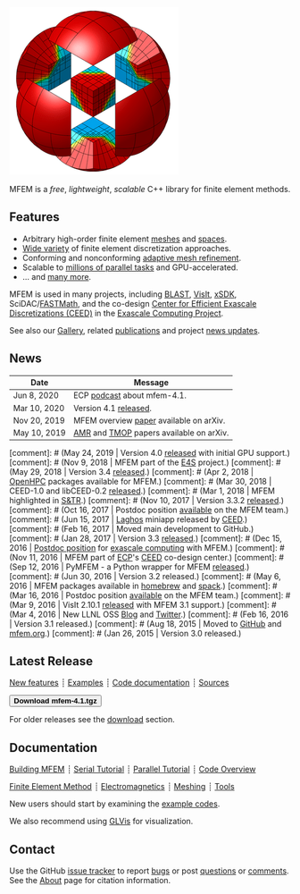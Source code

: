 <div class="col-md-6" markdown="1">

[![MFEM logo](img/logo-300.png)](gallery.md)

MFEM is a _free_, _lightweight_, _scalable_ C++ library for finite element methods.


## Features

* Arbitrary high-order finite element [meshes](features.md#wide-range-of-mesh-types)
and [spaces](features.md#higher-order-finite-element-spaces).
* [Wide variety](features.md#flexible-discretization) of finite element discretization approaches.
* Conforming and nonconforming [adaptive mesh refinement](examples.md?amr).
* Scalable to [millions of parallel tasks](http://computation.llnl.gov/blast/parallel-performance) and GPU-accelerated.
* ... and [many more](features.md).

MFEM is used in many projects, including
[BLAST](http://www.llnl.gov/casc/blast), [VisIt](http://visit.llnl.gov), [xSDK](https://xsdk.info/), SciDAC/[FASTMath](https://fastmath-scidac.llnl.gov/index.html), and the co-design [Center for Efficient Exascale Discretizations (CEED)](http://ceed.exascaleproject.org) in the [Exascale Computing Project](https://exascaleproject.org).

See also our [Gallery](gallery.md), related [publications](publications.md) and
project [news updates](news.md).

</div><div class="col-md-6 news-table" markdown="1">


## News

Date         | Message
------------ | -----------------------------------------------------------------
Jun 8, 2020 | ECP [podcast](https://www.exascaleproject.org/major-update-of-the-mfem-finite-element-library-broadens-gpu-support/) about mfem-4.1.
Mar 10, 2020 | Version 4.1 [released](https://github.com/mfem/mfem/blob/v4.1/CHANGELOG).
Nov 20, 2019 | MFEM overview [paper](http://arxiv.org/abs/1911.09220) available on arXiv.
May 10, 2019 | [AMR](http://arxiv.org/abs/1905.04033) and [TMOP](http://arxiv.org/abs/1807.09807) papers available on arXiv.

[comment]: # (May 24, 2019 | Version 4.0 [released](https://github.com/mfem/mfem/blob/v4.0/CHANGELOG) with initial GPU support.)
[comment]: # (Nov 9, 2018  | MFEM part of the [E4S](https://e4s-project.github.io/) project.)
[comment]: # (May 29, 2018 | Version 3.4 [released](https://github.com/mfem/mfem/blob/v3.4/CHANGELOG).)
[comment]: # (Apr 2, 2018  | [OpenHPC](https://github.com/openhpc/ohpc/releases/tag/v1.3.4.GA) packages available for MFEM.)
[comment]: # (Mar 30, 2018 | CEED-1.0 and libCEED-0.2 [released](http://ceed.exascaleproject.org/news/#software-release-ceed-10).)
[comment]: # (Mar 1, 2018  | MFEM highlighted in [S&TR](https://str.llnl.gov/2018-01/lee).)
[comment]: # (Nov 10, 2017 | Version 3.3.2 [released](https://github.com/mfem/mfem/blob/v3.3.2/CHANGELOG).)
[comment]: # (Oct 16, 2017 | Postdoc position [available](http://careers-llnl.ttcportals.com/jobs/8037517-postdoctoral-research-staff-member) on the MFEM team.)
[comment]: # (Jun 15, 2017 | [Laghos](https://github.com/ceed/Laghos) miniapp released by [CEED](http://ceed.exascaleproject.org).)
[comment]: # (Feb 16, 2017 | Moved main development to GitHub.)
[comment]: # (Jan 28, 2017 | Version 3.3 [released](https://github.com/mfem/mfem/blob/v3.3/CHANGELOG).)
[comment]: # (Dec 15, 2016 | [Postdoc position](http://careers-ext.llnl.gov/jobs/6264056-post-dr-research-staff-1) for [exascale computing](https://exascaleproject.org/2016/11/11/ecp_co-design_centers) with MFEM.)
[comment]: # (Nov 11, 2016 | MFEM part of [ECP](https://exascaleproject.org)'s [CEED](http://ceed.exascaleproject.org) co-design center.)
[comment]: # (Sep 12, 2016 | PyMFEM - a Python wrapper for MFEM [released](https://github.com/MFEM/PyMFEM).)
[comment]: # (Jun 30, 2016 | Version 3.2 released.)
[comment]: # (May 6, 2016  | MFEM packages available in [homebrew](https://github.com/Homebrew/homebrew-science) and [spack](https://github.com/LLNL/spack).)
[comment]: # (Mar 16, 2016 | Postdoc position [available](http://careers-ext.llnl.gov/jobs/5242192-postdoctoral-research-staff-member) on the MFEM team.)
[comment]: # (Mar 9, 2016  | VisIt 2.10.1 [released](http://software.llnl.gov/news/2016/03/09/visit-2.10.1) with MFEM 3.1 support.)
[comment]: # (Mar 4, 2016  | New LLNL OSS [Blog](http://software.llnl.gov/news) and [Twitter](https://twitter.com/LLNL_OpenSource).)
[comment]: # (Feb 16, 2016 | Version 3.1 released.)
[comment]: # (Aug 18, 2015 | Moved to [GitHub](https://github.com/mfem/mfem) and [mfem.org](http://mfem.org).)
[comment]: # (Jan 26, 2015 | Version 3.0 released.)


## Latest Release

[New features](https://github.com/mfem/mfem/blob/v4.1/CHANGELOG)
┊ [Examples](examples.md)
┊ [Code documentation](http://mfem.github.io/doxygen/html/index.html)
┊ [Sources](https://github.com/mfem/mfem)

[<button type="button" class="btn btn-success">
**Download mfem-4.1.tgz**
</button>](https://bit.ly/mfem-4-1)

For older releases see the [download](download.md) section.

## Documentation

[Building MFEM](building.md)
┊ [Serial Tutorial](serial-tutorial.md)
┊ [Parallel Tutorial](parallel-tutorial.md)
┊ [Code Overview](code-overview.md)

[Finite Element Method](fem.md)
┊ [Electromagnetics](electromagnetics.md)
┊ [Meshing](meshing.md)
┊ [Tools](tools.md)

New users should start by examining the [example codes](examples.md).

We also recommend using [GLVis](http://glvis.org) for visualization.


## Contact

Use the GitHub [issue tracker](https://github.com/mfem/mfem/issues)
to report [bugs](https://github.com/mfem/mfem/issues/new?labels=bug)
or post [questions](https://github.com/mfem/mfem/issues/new?labels=question)
or [comments](https://github.com/mfem/mfem/issues/new?labels=comment).
See the [About](about.md) page for citation information.


</div>

<div class="col-md-12"></div>
